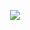 <html>
<p align="center">
<img src="https://64.media.tumblr.com/5c2984d41be928878a14e67448142de3/daf69708d0e14132-4f/s2048x3072/6f2fc037810e7fbac787fca83ce77ef555ef9686.pnj">
</p>
</html>
